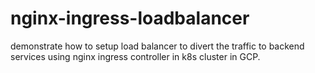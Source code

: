 # nginx-ingress-loadbalancer
demonstrate how to setup load balancer to divert the traffic to backend services using nginx ingress controller in k8s cluster in GCP.
